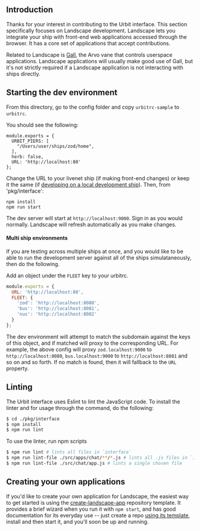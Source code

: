## Introduction

Thanks for your interest in contributing to the Urbit interface. This section
specifically focuses on Landscape development. Landscape lets you integrate your
ship with front-end web applications accessed through the browser. It has a core
set of applications that accept contributions.

Related to Landscape is [Gall][gall], the Arvo vane that controls userspace
applications. Landscape applications will usually make good use of Gall, but
it's not strictly required if a Landscape application is not interacting with
ships directly.

## Starting the dev environment

From this directory, go to the config folder and copy `urbitrc-sample` to
`urbitrc`.

You should see the following:

```
module.exports = {
  URBIT_PIERS: [
    "/Users/user/ships/zod/home",
  ],
  herb: false,
  URL: 'http://localhost:80'
};
```

Change the URL to your livenet ship (if making front-end changes) or keep it the
same (if [developing on a local development ship][local]). Then, from
'pkg/interface':

```
npm install
npm run start
```

The dev server will start at `http://localhost:9000`. Sign in as you would
normally. Landscape will refresh automatically as you make changes.

#### Multi ship environments

If you are testing across multiple ships at once, and you would like to be able
to run the development server against all of the ships simulataneously, then do
the following.

Add an object under the `FLEET` key to your urbitrc.
```javascript
module.exports = {
  URL: 'http://localhost:80',
  FLEET: {
    'zod': 'http://localhost:8080',
    'bus': 'http://localhost:8081',
    'nus': 'http://localhost:8082'
  }
};

```

The dev environment will attempt to match the subdomain against the keys of this
object, and if matched will proxy to the corresponding URL. For example, the 
above config will proxy `zod.localhost:9000` to `http://localhost:8080`,
`bus.localhost:9000` to `http://localhost:8081` and so on and so forth. If no
match is found, then it will fallback to the `URL` property.

## Linting

The Urbit interface uses Eslint to lint the JavaScript code. To install the
linter and for usage through the command, do the following:

```bash
$ cd ./pkg/interface
$ npm install
$ npm run lint
```

To use the linter, run npm scripts

```bash
$ npm run lint # lints all files in `interface`
$ npm run lint-file ./src/apps/chat/**/*.js # lints all .js files in `interface/chat`
$ npm run lint-file ./src/chat/app.js # lints a single chosen file
```

## Creating your own applications

If you'd like to create your own application for Landscape, the easiest way to
get started is using the [create-landscape-app][cla] repository template. It
provides a brief wizard when you run it with `npm start`, and has good
documentation for its everyday use -- just create a repo [using its
template][template], install and then start it, and you'll soon be up and
running.

[cla]: https://github.com/urbit/create-landscape-app
[template]: https://github.com/urbit/create-landscape-app/generate
[gall]:https://urbit.org/docs/learn/arvo/gall/
[local]: /CONTRIBUTING.md#fake-ships
